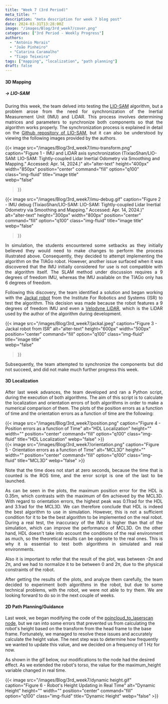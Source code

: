 ```yaml
---
title: "Week 7 (3rd Period)"
meta_title: ""
description: "meta description for week 7 blog post"
date: 2024-03-31T13:28:00Z
image: "/images/Blog/3rd_week7/cover.png"
categories: ["3rd Period - Weekly Progress"]
authors: 
  - "António Morais"
  - "João Pinheiro"
  - "Catarina Caramalho"
  - "Tiago Teixeira"
tags: ["mapping", "localization", "path planning"]
draft: false
---
```


#### 3D Mapping

##### → LIO-SAM

<div style="text-align: justify;">

During this week, the team delved into testing the [LIO-SAM](https://github.com/TixiaoShan/LIO-SAM) algorithm, but a problem arose from the need for synchronization of the Inertial Measurement Unit (IMU) and LiDAR. This process involves determining matrices and parameters to synchronize both components so that the algorithm works properly. The synchronization process is explained in detail on the [Github repository of LIO-SAM](https://github.com/TixiaoShan/LIO-SAM), but it can also be understood by viewing the following images provided by the authors.
</div>

{{< image 
  src="/images/Blog/3rd_week7/imu-transform.png" 
  caption="Figure 1 - IMU and LiDAR axis synchronization (TixiaoShan/LIO-SAM: LIO-SAM: Tightly-coupled Lidar Inertial Odometry via Smoothing and Mapping.” Accessed: Apr. 14, 2024.)" 
  alt="alter-text" 
  height="400px" 
  width="850px" 
  position="center" 
  command="fill" 
  option="q100" 
  class="img-fluid" 
  title="image title"  
  webp="false" 
>}}

{{< image 
  src="/images/Blog/3rd_week7/imu-debug.gif" 
  caption="Figure 2 - IMU debug (TixiaoShan/LIO-SAM: LIO-SAM: Tightly-coupled Lidar Inertial Odometry via Smoothing and Mapping.” Accessed: Apr. 14, 2024.)" 
  alt="alter-text" 
  height="300px" 
  width="800px" 
  position="center" 
  command="fill" 
  option="q100" 
  class="img-fluid" 
  title="image title"  
  webp="false" 
>}}

<div style="text-align: justify;">

<!-- In simulation the students had some setbacks as they thought they would need to make changes in it to perform what is ilustrated above. So it was decided to try the algorithm on the TIAGo robot, but another problem was discovered as the IMU that is was initially thought to be of use isnt compatible with the algorithm itself. The SLAM method in discussion needs a 9 degrees of freedom IMU and the one availabe on TIAGo only has 6 degrees of freedom.

Following the problem discovered, the team found a solution and started to work with the [Jackal robot](https://clearpathrobotics.com/jackal-small-unmanned-ground-vehicle/) from the Institute of Robotics and Systems (ISR) to test the algorithm. The choice was made because the robot has an IMU with 9 degrees of freedom and even a [Velodyne LiDAR](https://velodynelidar.com/products/puck/) - which is the LiDAR that the author of the algoithm made development with. -->
In simulation, the students encountered some setbacks as they initially believed they would need to make changes to perform the process illustrated above. Consequently, they decided to attempt implementing the algorithm on the TIAGo robot. However, another issue surfaced when it was discovered that the IMU initially considered for use is not compatible with the algorithm itself. The SLAM method under discussion requires a 9 degrees of freedom IMU, whereas the IMU available on the TIAGo only has 6 degrees of freedom.

Following this discovery, the team identified a solution and began working with the [Jackal robot](https://clearpathrobotics.com/jackal-small-unmanned-ground-vehicle/) from the Institute For Robotics and Systems (ISR) to test the algorithm. This decision was made because the robot features a 9 degrees of freedom IMU and even a [Velodyne LiDAR](https://velodynelidar.com/products/puck/), which is the LiDAR used by the author of the algorithm during development.
</div>

{{< image 
  src="/images/Blog/3rd_week7/jackal.jpeg" 
  caption="Figure 3 - Jackal robot from ISR" 
  alt="alter-text" 
  height="600px" 
  width="500px" 
  position="center" 
  command="fill" 
  option="q100" 
  class="img-fluid" 
  title="image title"  
  webp="false" 
>}}

<div style="text-align: justify;">

Subsequently, the team attempted to synchronize the components but did not succeed, and did not make much further progress this week.
</div>

#### 3D Localization

<!-- ##### Simulation Results -->
<div style="text-align: justify;">

<!-- Ao correr os algoritmos, foi tambem corrido em paralelo um script em python desenvolvido pelos alunos, cujo objetivo é obter os erros face à localização e à orientação de ambos algoritmos, com o fim de comparar numericamente as alternativas.
Os resultados obtidos são os seguintes: -->
<!--During the execution of the algorithms, the students also simultaneously ran a Python script they had developed. -->
After last week advances, the team developed and ran a Python script, during the execution of both algorithms.
The aim of this script is to calculate the localization and orientation errors of both algorithms in order to make a numerical comparison of them. 
The plots of the position errors as a function of time and the orientation errors as a function of time are the following:
</div>

<div class="image-container">
  <div class="image">
    {{< image 
        src="/images/Blog/3rd_week7/position.png" 
        caption="Figure 4 - Position errors as a function of Time" 
        alt="HDL Localization" 
        height="" 
        width="" 
        position="center" 
        command="fill" 
        option="q100" 
        class="img-fluid" 
        title="HDL Localization"  
        webp="false" 
    >}}
  </div>
  <div class="image">
    {{< image 
        src="/images/Blog/3rd_week7/orientation.png" 
        caption="Figure 5 - Orientation errors as a function of Time" 
        alt="MCL3D" 
        height="" 
        width="" 
        position="center" 
        command="fill" 
        option="q100" 
        class="img-fluid" 
        title="MCL3D"  
        webp="false" 
    >}}
  </div>
</div>

<div style="text-align: justify;">

Note that the time does not start at zero seconds, because the time that is counted is the ROS time, and the error script is one of the last to be launched.

<!-- Como se observa nos graficos, o HDL é de facto o melhor algoritmo a utilizar em simualçao, contudo, isto não é uma condição suficiente/necessaria para que seja o melhor algoritmo a implemnetar no robot real. 
Durante um teste real, a imprecisão do IMU é superior à da simulação, o que deverá de melhorar o desempenho do MCL3D. Já o HDL, não tem tanto em conta as condições do ambiente real, e portanto, os resultados teoricos poderão ser o oposto dos reais, daí a importancia de correr ambos os algoritmos num ambiente simulado e real. -->
As can be seen in the plots, the maximum position error for the HDL is 0.35m, which contrasts with the maximum of 6m achieved by the MCL3D. With regard to orientation errors, the highest peak was 0.11rad for the HDL and 3.1rad for the MCL3D. We can therefore conclude that HDL is indeed the best algorithm to use in simulation. However, this is not a sufficient condition for it to be the best algorithm to be implemented on the real robot. 
During a real test, the inaccuracy of the IMU is higher than that of the simulation, which can improve the performance of MCL3D. On the other hand, HDL doesn't take into account the conditions of the real environment as much, so the theoretical results can be opposite to the real ones. This is why it is essential to test both algorithms in simulated and real environments.
</div>

<div style="text-align: justify;">

Also it is important to refer that the result of the plot, was between -2&pi; and 2&pi;, and we had to normalize it to be between 0 and 2&pi;, due to the physical constraints of the robot.
</div>

<div style="text-align: justify;">

After getting the results of the plots, and analyze them carefully, the team decided to experiment both algorithms in the robot, but due to some technical problems, with the robot, we were not able to try them. We are looking forward to do so in the next couple of weeks.
</div>

#### 2D Path Planning/Guidance


Last week, we began modifying the code of the [poincloud_to_laserscan node](https://github.com/ros-perception/pointcloud_to_laserscan), but we ran into some errors that prevented us from calculating the robot's height based on the transform from the head frame to the base frame. Fortunately, we managed to resolve these issues and accurately calculate the height value. The next step was to determine how frequently we wanted to update this value, and we decided on a frequency of 1 Hz for now.

As shown in the gif below, our modifications to the node had the desired effect. As we extended the robot's torso, the value for the maximum_height variable changed in real time.

<div class="image-container">
    {{< image 
        src="/images/Blog/3rd_week7/dynamic height.gif" 
        caption="Figure 6 - Robot's Height Updating in Real Time" 
        alt="Dynamic Height" 
        height="" 
        width="" 
        position="center" 
        command="fill" 
        option="q100" 
        class="img-fluid" 
        title="Dynamic Height"  
        webp="false" 
    >}}
</div>